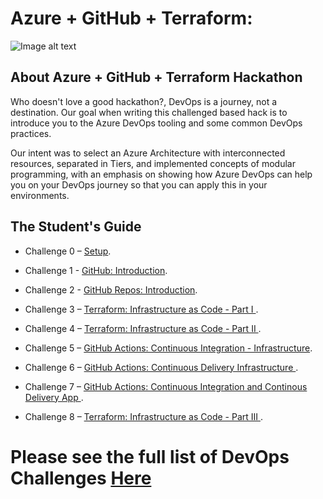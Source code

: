 # Azure + GitHub + Terraform:

![Image alt text](../Hack/Images/otono.png)

## About Azure + GitHub + Terraform Hackathon

Who doesn't love a good hackathon?, DevOps is a journey, not a destination. Our goal when writing this challenged based hack is to introduce you to the Azure DevOps tooling and some common DevOps practices.

Our intent was to select an Azure Architecture with interconnected resources, separated in Tiers, and implemented concepts of modular programming, with an emphasis on showing how Azure DevOps can help you on your DevOps journey so that you can apply this in your environments.

## The Student's Guide

- Challenge 0 – [Setup](/Hack/challenge00.md).

- Challenge 1 - [GitHub: Introduction](/Hack/challenge01.md).

- Challenge 2 - [GitHub Repos: Introduction](/Hack/challenge02.md).

- Challenge 3 – [Terraform: Infrastructure as Code - Part I ](/Hack/challenge03.md).

- Challenge 4 – [Terraform: Infrastructure as Code - Part II ](/Hack/challenge04.md).

- Challenge 5 – [GitHub Actions: Continuous Integration - Infrastructure](/Hack/challenge05.md).

- Challenge 6 – [GitHub Actions: Continuous Delivery Infrastructure ](/Hack/challenge06.md).

- Challenge 7 – [GitHub Actions: Continuous Integration and Continous Delivery App ](/Hack/challenge07.md).

- Challenge 8 – [Terraform: Infrastructure as Code - Part III ](/Hack/challenge08.md).

# Please see the full list of DevOps Challenges [Here](/Hack/challenge00.md)
